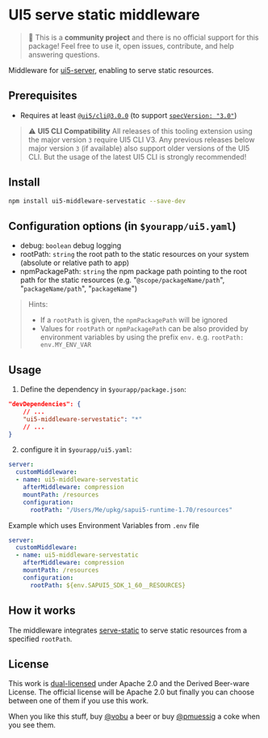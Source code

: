# UI5 serve static middleware

> :wave: This is a **community project** and there is no official support for this package! Feel free to use it, open issues, contribute, and help answering questions.

Middleware for [ui5-server](https://github.com/SAP/ui5-server), enabling to serve static resources.

## Prerequisites

- Requires at least [`@ui5/cli@3.0.0`](https://ui5.github.io/cli/v3/pages/CLI/) (to support [`specVersion: "3.0"`](https://ui5.github.io/cli/pages/Configuration/#specification-version-30))

> :warning: **UI5 CLI Compatibility**
> All releases of this tooling extension using the major version `3` require UI5 CLI V3. Any previous releases below major version `3` (if available) also support older versions of the UI5 CLI. But the usage of the latest UI5 CLI is strongly recommended!

## Install

```bash
npm install ui5-middleware-servestatic --save-dev
```

## Configuration options (in `$yourapp/ui5.yaml`)

- debug: `boolean`
  debug logging
- rootPath: `string`
  the root path to the static resources on your system (absolute or relative path to app)
- npmPackagePath: `string`
  the npm package path pointing to the root path for the static resources (e.g. "`@scope/packageName/path`", "`packageName/path`", "`packageName`")

> Hints:
> * If a `rootPath` is given, the `npmPackagePath` will be ignored
> * Values for `rootPath` or `npmPackagePath` can be also provided by environment variables by using the prefix `env.` e.g. `rootPath: env.MY_ENV_VAR`

## Usage

1. Define the dependency in `$yourapp/package.json`:

```json
"devDependencies": {
    // ...
    "ui5-middleware-servestatic": "*"
    // ...
}
```

2. configure it in `$yourapp/ui5.yaml`:  

```yaml
server:
  customMiddleware:
  - name: ui5-middleware-servestatic
    afterMiddleware: compression
    mountPath: /resources
    configuration:
      rootPath: "/Users/Me/upkg/sapui5-runtime-1.70/resources"
```

Example which uses Environment Variables from `.env` file

```yaml
server:
  customMiddleware:
  - name: ui5-middleware-servestatic
    afterMiddleware: compression
    mountPath: /resources
    configuration:
      rootPath: ${env.SAPUI5_SDK_1_60__RESOURCES}
```

## How it works

The middleware integrates [serve-static](https://github.com/expressjs/serve-static) to serve static resources from a specified `rootPath`.

## License

This work is [dual-licensed](../../LICENSE) under Apache 2.0 and the Derived Beer-ware License. The official license will be Apache 2.0 but finally you can choose between one of them if you use this work.

When you like this stuff, buy [@vobu](https://twitter.com/vobu) a beer or buy [@pmuessig](https://twitter.com/pmuessig) a coke when you see them.
